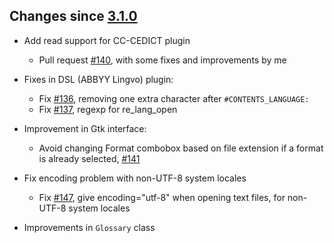 ## Changes since [3.1.0](./3.1.0.md) ##

- Add read support for CC-CEDICT plugin
	* Pull request [#140](https://github.com/ilius/pyglossary/pull/140), with some fixes and improvements by me

- Fixes in DSL (ABBYY Lingvo) plugin:
	* Fix [#136](https://github.com/ilius/pyglossary/issues/136), removing one extra character after `#CONTENTS_LANGUAGE:`
	* Fix [#137](https://github.com/ilius/pyglossary/issues/137), regexp for re_lang_open

- Improvement in Gtk interface:
	* Avoid changing Format combobox based on file extension if a format is already selected, [#141](https://github.com/ilius/pyglossary/issues/141)

- Fix encoding problem with non-UTF-8 system locales
	* Fix [#147](https://github.com/ilius/pyglossary/issues/147), give encoding="utf-8" when opening text files, for non-UTF-8 system locales

- Improvements in `Glossary` class

